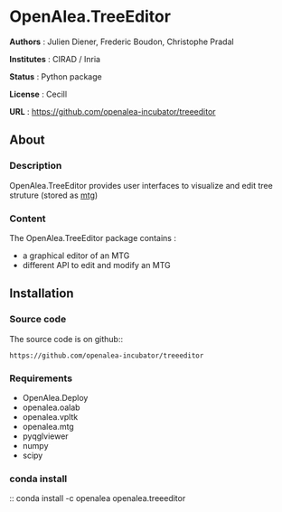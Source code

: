 # OpenAlea.TreeEditor

**Authors** : Julien Diener, Frederic Boudon, Christophe Pradal

**Institutes** : CIRAD / Inria

**Status** : Python package

**License** : Cecill

**URL** : https://github.com/openalea-incubator/treeeditor

## About

### Description

OpenAlea.TreeEditor provides user interfaces to visualize and edit tree struture
(stored as [mtg](https://github.com/openalea/mtg))



### Content

The OpenAlea.TreeEditor package contains :

- a graphical editor of an MTG
- different API to edit and modify an MTG

## Installation

### Source code

The source code is on github::

    https://github.com/openalea-incubator/treeeditor

### Requirements

- OpenAlea.Deploy
- openalea.oalab
- openalea.vpltk
- openalea.mtg
- pyqglviewer
- numpy
- scipy


### conda install

::
    conda install -c openalea openalea.treeeditor


